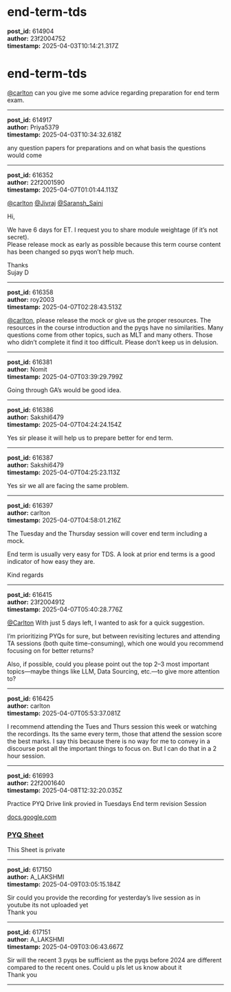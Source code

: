 # end-term-tds

**post_id:** 614904  
**author:** 23f2004752  
**timestamp:** 2025-04-03T10:14:21.317Z

# end-term-tds

[@carlton](/u/carlton) can you give me some advice regarding preparation for end term exam.

---

**post_id:** 614917  
**author:** Priya5379  
**timestamp:** 2025-04-03T10:34:32.618Z

any question papers for preparations and on what basis the questions would come

---

**post_id:** 616352  
**author:** 22f2001590  
**timestamp:** 2025-04-07T01:01:44.113Z

[@carlton](/u/carlton) [@Jivraj](/u/jivraj) [@Saransh\_Saini](/u/saransh_saini)

Hi,

We have 6 days for ET. I request you to share module weightage (if it’s not secret).  
Please release mock as early as possible because this term course content has been changed so pyqs won’t help much.

Thanks  
Sujay D

---

**post_id:** 616358  
**author:** roy2003  
**timestamp:** 2025-04-07T02:28:43.513Z

[@carlton](/u/carlton), please release the mock or give us the proper resources. The resources in the course introduction and the pyqs have no similarities. Many questions come from other topics, such as MLT and many others. Those who didn’t complete it find it too difficult. Please don’t keep us in delusion.

---

**post_id:** 616381  
**author:** Nomit  
**timestamp:** 2025-04-07T03:39:29.799Z

Going through GA’s would be good idea.

---

**post_id:** 616386  
**author:** Sakshi6479  
**timestamp:** 2025-04-07T04:24:24.154Z

Yes sir please it will help us to prepare better for end term.

---

**post_id:** 616387  
**author:** Sakshi6479  
**timestamp:** 2025-04-07T04:25:23.113Z

Yes sir we all are facing the same problem.

---

**post_id:** 616397  
**author:** carlton  
**timestamp:** 2025-04-07T04:58:01.216Z

The Tuesday and the Thursday session will cover end term including a mock.

End term is usually very easy for TDS. A look at prior end terms is a good indicator of how easy they are.

Kind regards

---

**post_id:** 616415  
**author:** 23f2004912  
**timestamp:** 2025-04-07T05:40:28.776Z

[@Carlton](/u/carlton) With just 5 days left, I wanted to ask for a quick suggestion.

I’m prioritizing PYQs for sure, but between revisiting lectures and attending TA sessions (both quite time-consuming), which one would you recommend focusing on for better returns?

Also, if possible, could you please point out the top 2–3 most important topics—maybe things like LLM, Data Sourcing, etc.—to give more attention to?

---

**post_id:** 616425  
**author:** carlton  
**timestamp:** 2025-04-07T05:53:37.081Z

I recommend attending the Tues and Thurs session this week or watching the recordings. Its the same every term, those that attend the session score the best marks. I say this because there is no way for me to convey in a discourse post all the important things to focus on. But I can do that in a 2 hour session.

---

**post_id:** 616993  
**author:** 22f2001640  
**timestamp:** 2025-04-08T12:32:20.035Z

Practice PYQ Drive link provied in Tuesdays End term revision Session

[docs.google.com](https://docs.google.com/spreadsheets/d/1x5KAXRlvZLvRjrRfIxFWuNpc8wwboLc21PpYKn8Fv90/edit?usp=drivesdk)

### [PYQ Sheet](https://docs.google.com/spreadsheets/d/1x5KAXRlvZLvRjrRfIxFWuNpc8wwboLc21PpYKn8Fv90/edit?usp=drivesdk)

This Sheet is private

---

**post_id:** 617150  
**author:** A_LAKSHMI  
**timestamp:** 2025-04-09T03:05:15.184Z

Sir could you provide the recording for yesterday’s live session as in youtube its not uploaded yet  
Thank you

---

**post_id:** 617151  
**author:** A_LAKSHMI  
**timestamp:** 2025-04-09T03:06:43.667Z

Sir will the recent 3 pyqs be sufficient as the pyqs before 2024 are different compared to the recent ones. Could u pls let us know about it  
Thank you

---

